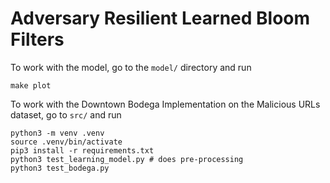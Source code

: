 # Adversary Resilient Learned Bloom Filters

To work with the model, go to the `model/` directory and run

```
make plot
```

To work with the Downtown Bodega Implementation on the Malicious URLs dataset, go to `src/` and run

```
python3 -m venv .venv
source .venv/bin/activate
pip3 install -r requirements.txt
python3 test_learning_model.py # does pre-processing
python3 test_bodega.py
```